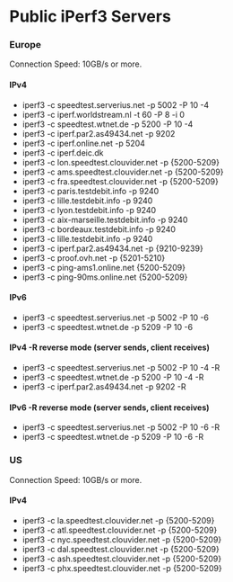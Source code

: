 # Public iPerf3 Servers

### Europe
Connection Speed: 10GB/s or more.

#### IPv4
* iperf3 -c speedtest.serverius.net -p 5002 -P 10 -4    
* iperf3 -c iperf.worldstream.nl -t 60 -P 8 -i 0
* iperf3 -c speedtest.wtnet.de -p 5200 -P 10 -4
* iperf3 -c iperf.par2.as49434.net -p 9202
* iperf3 -c iperf.online.net -p 5204
* iperf3 -c iperf.deic.dk
* iperf3 -c lon.speedtest.clouvider.net -p {5200-5209}
* iperf3 -c ams.speedtest.clouvider.net -p {5200-5209}
* iperf3 -c fra.speedtest.clouvider.net -p {5200-5209}
* iperf3 -c paris.testdebit.info -p 9240
* iperf3 -c lille.testdebit.info -p 9240
* iperf3 -c lyon.testdebit.info -p 9240
* iperf3 -c aix-marseille.testdebit.info -p 9240
* iperf3 -c bordeaux.testdebit.info -p 9240
* iperf3 -c lille.testdebit.info -p 9240
* iperf3 -c iperf.par2.as49434.net -p {9210-9239}
* iperf3 -c proof.ovh.net -p {5201-5210}
* iperf3 -c ping-ams1.online.net {5200-5209}
* iperf3 -c ping-90ms.online.net {5200-5209}

#### IPv6
* iperf3 -c speedtest.serverius.net -p 5002 -P 10 -6
* iperf3 -c speedtest.wtnet.de -p 5209 -P 10 -6 

#### IPv4 -R reverse mode (server sends, client receives)
* iperf3 -c speedtest.serverius.net -p 5002 -P 10 -4 -R
* iperf3 -c speedtest.wtnet.de -p 5200 -P 10 -4 -R
* iperf3 -c iperf.par2.as49434.net -p 9202 -R

#### IPv6 -R reverse mode (server sends, client receives)
* iperf3 -c speedtest.serverius.net -p 5002 -P 10 -6 -R
* iperf3 -c speedtest.wtnet.de -p 5209 -P 10 -6 -R

### US
Connection Speed: 10GB/s or more.

#### IPv4
* iperf3 -c la.speedtest.clouvider.net -p {5200-5209}
* iperf3 -c atl.speedtest.clouvider.net -p {5200-5209}
* iperf3 -c nyc.speedtest.clouvider.net -p {5200-5209}
* iperf3 -c dal.speedtest.clouvider.net -p {5200-5209}
* iperf3 -c ash.speedtest.clouvider.net -p {5200-5209}
* iperf3 -c phx.speedtest.clouvider.net -p {5200-5209}


